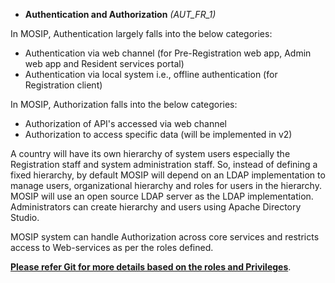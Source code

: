 * **Authentication and Authorization** _(AUT_FR_1)_

In MOSIP, Authentication largely falls into the below categories:
* Authentication via web channel (for Pre-Registration web app, Admin web app and Resident services portal)
* Authentication via local system i.e., offline authentication (for Registration client)

In MOSIP, Authorization falls into the below categories:
* Authorization of API's accessed via web channel
* Authorization to access specific data (will be implemented in v2)

A country will have its own hierarchy of system users especially the Registration staff and system administration staff. So, instead of defining a fixed hierarchy, by default MOSIP will depend on an LDAP implementation to manage users, organizational hierarchy and roles for users in the hierarchy. MOSIP will use an open source LDAP server as the LDAP implementation. Administrators can create hierarchy and users using Apache Directory Studio.

MOSIP system can handle Authorization across core services and restricts access to Web-services as per the roles defined. 

[**Please refer Git for more details based on the roles and Privileges**](/mosip/mosip/blob/master/docs/requirements/MOSIP_Roles%20and%20Responsibility_Matrix_16Jan19.xlsx). 